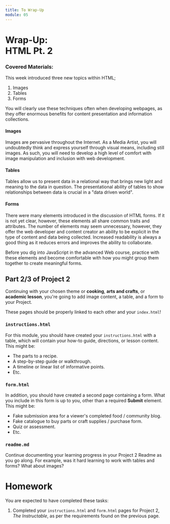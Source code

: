 ```yaml
---
title: To Wrap-Up
module: 05
---
```


# Wrap-Up: <br /> HTML Pt. 2

### Covered Materials:

This week introduced three new topics within HTML;

1. Images
2. Tables
3. Forms

You will clearly use these techniques often when developing webpages, as they offer enormous benefits for content presentation and information collections.

#### Images

Images are pervasive throughout the Internet. As a Media Artist, you will undoubtedly think and express yourself through visual means, including still images. As such, you will need to develop a high level of comfort with image manipulation and inclusion with web development.


#### Tables

Tables allow us to present data in a relational way that brings new light and meaning to the data in question. The presentational ability of tables to show relationships between data is crucial in a "data driven world".


#### Forms

There were many elements introduced in the discussion of HTML forms. If it is not yet clear, however, these elements all share common traits and attributes. The number of elements may seem unnecessary, however, they offer the web developer and content creator an ability to be explicit in the type of content and data being collected. Increased readability is always a good thing as it reduces errors and improves the ability to collaborate.

Before you dig into JavaScript in the advanced Web course, practice with these elements and become comfortable with how you might group them together to create meaningful forms.


## Part 2/3 of Project 2
Continuing with your chosen theme or **cooking**, **arts and crafts**, or **academic lesson**, you're going to add image content, a table, and a form to your Project.

These pages should be properly linked to each other and your `index.html`!

### `instructions.html`
For this module, you should have created your `instructions.html` with a table, which will contain your how-to guide, directions, or lesson content. This might be:
  - The parts to a recipe.
  - A step-by-step guide or walkthrough.
  - A timeline or linear list of informative points.
  - Etc.

### `form.html`
In addition, you should have created a second page containing a form. What you include in this form is up to you, other than a required **Submit** element. This might be:
  - Fake submission area for a viewer's completed food / community blog.
  - Fake catalogue to buy parts or craft supplies / purchase form.
  - Quiz or assessment.
  - Etc.


### `readme.md`
Continue documenting your learning progress in your Project 2 Readme as you go along. For example, was it hard learning to work with tables and forms? What about images?


# Homework
You are expected to have completed these tasks:
1. Completed your `instructions.html` and `form.html` pages for Project 2, _The Instructable_, as per the requirements found on the previous page.
